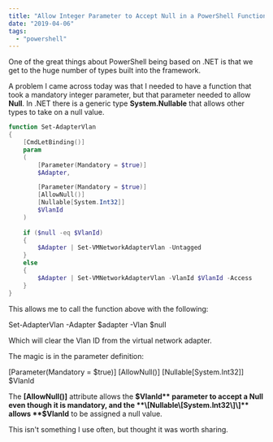 ```yaml
---
title: "Allow Integer Parameter to Accept Null in a PowerShell Function"
date: "2019-04-06"
tags:
  - "powershell"
---
```


One of the great things about PowerShell being based on .NET is that we get to the huge number of types built into the framework.

A problem I came across today was that I needed to have a function that took a mandatory integer parameter, but that parameter needed to allow **Null**. In .NET there is a generic type **System.Nullable<T>** that allows other types to take on a null value.


```powershell
function Set-AdapterVlan
{
    [CmdLetBinding()]
    param
    (
        [Parameter(Mandatory = $true)]
        $Adapter,

        [Parameter(Mandatory = $true)]
        [AllowNull()]
        [Nullable[System.Int32]]
        $VlanId
    )
    
    if ($null -eq $VlanId)
    {
        $Adapter | Set-VMNetworkAdapterVlan -Untagged
    }
    else
    {
        $Adapter | Set-VMNetworkAdapterVlan -VlanId $VlanId -Access
    }
}
```

This allows me to call the function above with the following:

Set-AdapterVlan -Adapter $adapter -Vlan $null

Which will clear the Vlan ID from the virtual network adapter.

The magic is in the parameter definition:

\[Parameter(Mandatory = $true)\]
\[AllowNull()\]
\[Nullable\[System.Int32\]\]
$VlanId

The **\[AllowNull()\]** attribute allows the **$VlanId** parameter to accept a Null even though it is mandatory, and the **\[Nullable\[System.Int32\]\]** allows **$VlanId** to be assigned a null value.

This isn't something I use often, but thought it was worth sharing.


